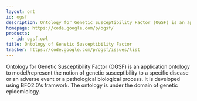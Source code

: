 ```yaml
---
layout: ont
id: ogsf
description: Ontology for Genetic Susceptibility Factor (OGSF) is an application ontology to model/represent the notion of genetic susceptibility to a specific disease or an adverse event or a pathological biological process. It is developed using BFO2.0's framwork. The ontology is under the domain of genetic epidemiology.
homepage: https://code.google.com/p/ogsf/
products: 
  - id: ogsf.owl
title: Ontology of Genetic Susceptibility Factor
tracker: https://code.google.com/p/ogsf/issues/list
---
```


Ontology for Genetic Susceptibility Factor (OGSF) is an application ontology to model/represent the notion of genetic susceptibility to a specific disease or an adverse event or a pathological biological process. It is developed using BFO2.0's framwork. The ontology is under the domain of genetic epidemiology.